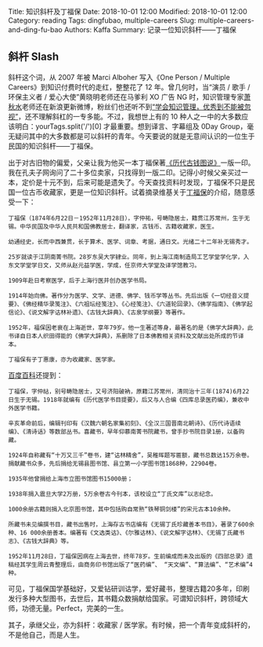 Title: 知识斜杆及丁福保
Date: 2018-10-01 12:00
Modified: 2018-10-01 12:00
Category: reading
Tags: dingfubao, multiple-careers
Slug: multiple-careers-and-ding-fu-bao
Authors: Kaffa
Summary: 记录一位知识斜杆——丁福保

## 斜杆 Slash

斜杆这个词，从 2007 年被 Marci Alboher 写入《One Person / Multiple Careers》到知识付费时代的走红，整整花了 12 年。曾几何时，当“演员 / 歌手 / 环保主义者 / 爱心大使”黄晓明老师还在马爹利 XO 广告 NG 时，知识管理专家[萧秋水][4]老师还在新浪更新微博，粉丝们也还听不到[“学会知识管理，优秀到不能被忽视”][5]，还不理解斜杠的一专多能。不过，我想世上有的 10 种人之一中的大多数应该明白：yourTags.split('/')[0] 才最重要。想到译言、字幕组及 0Day Group，毫无疑问其中的大多数都是可以斜杆的青年。今天要说的就是无意间认识的一位生于民国的知识斜杆——丁福保。

出于对古旧物的偏爱，父亲让我为他买一本丁福保著[《历代古钱图说》][1]一版一印。我在孔夫子网询问了二十多位卖家，只找得到一版二印。记得小时候父亲买过一本，定价是十元不到，后来可能是遗失了。今天查找资料时发现，丁福保不只是民国一位古币收藏家，更是一位知识斜杆。试着摘录维基关于[丁福保][2]的介绍，随意感受一下：

    丁福保（1874年6月22日－1952年11月28日），字仲祐，号畴隐居士，籍贯江苏常州，生于无锡。中华民国及中华人民共和国佛教居士，翻译家，古钱币、古籍收藏家，医生。

    幼通经史，长而中西兼贯，长于算术、医学、词章、考据，通日文。光绪二十二年补无锡秀才。

    25岁就读于江阴南菁书院。28岁东吴大学肄业。同年，到上海江南制造局工艺学堂学化学，入东文学堂学日文，又师从赵元益学医，学成，任京师大学堂及译学馆教习。

    1909年赴日考察医学，后于上海行医并创办医学书局。

    1914年始向佛。著作分为医学、文学、进德、佛学、钱币学等丛书。先后出版《一切经音义提要》、《佛经精华录笺注》、《六祖坛经笺注》、《心经笺注》、《六道轮回录》、《佛学指南》、《佛学起信论》、《说文解字诂林补遗》、《古钱大辞典》、《古泉学纲要》等著作。

    1952年，福保因老衰在上海逝世，享年79岁。他一生著述等身，最著名的是《佛学大辞典》，此书译自日本人织田得能的《佛学大辞典》，系删除了日本佛教相关资料及文献出处所成的节译本。

    丁福保有子丁惠康，亦为收藏家、医学家。

[百度百科][3]还提到：

    丁福保，字仲祜，别号畴隐居士，又号济阳破衲，原籍江苏常州，清同治十三年(1874)6月22日生于无锡。1918年就编有《历代医学书目提要》，后又与人合编《四库总录医药编》，兼收中外医学书籍。

    辛亥革命前后，编辑刊印有《汉魏六朝名家集初刻》、《全汉三国晋南北朝诗》、《历代诗语续编》、《清诗话》等数部丛书。喜藏书，早年仰慕南菁书院藏书，曾手抄书院目录1册，以备购藏。

    1924年自称藏有“十万又三千”卷书，建“诂林精舍”，吴稚晖题写匾额，藏书总数达15万余卷。捐献藏书众多，先后捐给无锡县图书馆、县立第一小学图书馆1868种，22904卷。

    1935年他曾捐给上海市立图书馆图书15000册；

    1938年捐入震旦大学2万册，5万余卷古今刊本，该校设立“丁氏文库”以志纪念。

    1000余册古籍则捐入北京图书馆，其中包括购自常熟“铁琴铜剑楼”的宋元古本10余种。

    所藏书未见编撰书目，藏书出售时，上海存古书店编有《无锡丁氏珍藏善本书目》，著录了600余种、16 000余册善本。编著有《文选类诂》、《尔雅诂林》、《说文解字诂林》、《无锡丁氏藏书志》、《古钱大辞典》等。

    1952年11月28日，丁福保因病在上海去世，终年78岁。生前编成而未及出版的《四部总录》遗稿经其学生周云青整理后，由商务印书馆出版了“医药编”、 “天文编”、“算法编”、“艺术编”4种。

可见，丁福保国学基础好，又爱钻研训诂学，爱好藏书，整理古籍20多年，印刷发行多种大型图书，去世后，其书籍众数捐献给国家。可谓知识斜杆，跨领域大师，功德无量。Perfect，完美的一生。

其子，承继父业，亦为斜杆：收藏家 / 医学家。有时候，把一个青年变成斜杆的，不是他自己，而是人生。

[1]: https://book.douban.com/subject/2338993/
[2]: https://zh.wikipedia.org/wiki/%E4%B8%81%E7%A6%8F%E4%BF%9D
[3]: https://baike.baidu.com/item/%E4%B8%81%E7%A6%8F%E4%BF%9D
[4]: https://www.douban.com/people/qsxiao/
[5]: https://www.ximalaya.com/jiaoyu/5200130/
